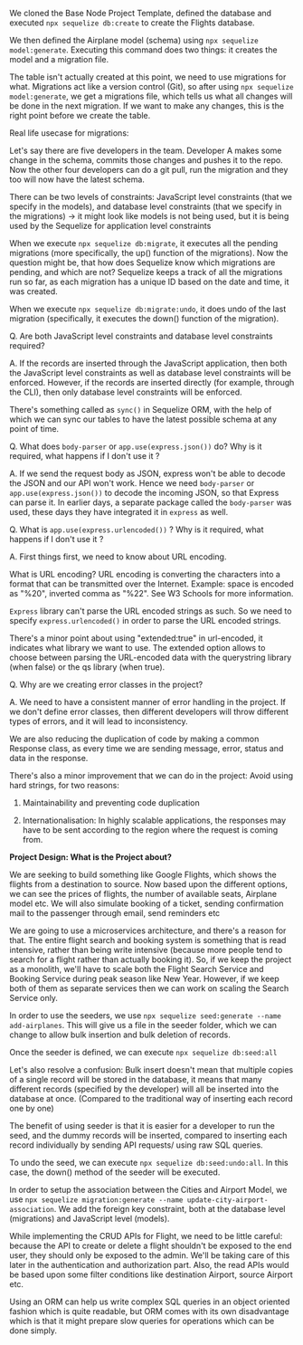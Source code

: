 We cloned the Base Node Project Template, defined the database and executed `npx sequelize db:create` to create the Flights database.

We then defined the Airplane model (schema) using `npx sequelize model:generate`. Executing this command does two things: it creates the model and a migration file.

The table isn't actually created at this point, we need to use migrations for what. Migrations act like a version control (Git), so after using `npx sequelize model:generate`, we get a migrations file, which tells us what all changes will be done in the next migration. If we want to make any changes, this is the right point before we create the table.

Real life usecase for migrations:

Let's say there are five developers in the team. Developer A makes some change in the schema, commits those changes and pushes it to the repo. Now the other four developers can do a git pull, run the migration and they too will now have the latest schema.

There can be two levels of constraints: JavaScript level constraints (that we specify in the models), and database level constraints (that we specify in the migrations) -> it might look like models is not being used, but it is being used by the Sequelize for application level constraints

When we execute `npx sequelize db:migrate`, it executes all the pending migrations (more specifically, the up() function of the migrations). Now the question might be, that how does Sequelize know which migrations are pending, and which are not? Sequelize keeps a track of all the migrations run so far, as each migration has a unique ID based on the date and time, it was created.

When we execute `npx sequelize db:migrate:undo`, it does undo of the last migration (specifically, it executes the down() function of the migration). 

Q. Are both JavaScript level constraints and database level constraints required?

A. If the records are inserted through the JavaScript application, then both the JavaScript level constraints as well as database level constraints will be enforced. However, if the records are inserted directly (for example, through the CLI), then only database level constraints will be enforced.

There's something called as `sync()` in Sequelize ORM, with the help of which we can sync our tables to have the latest possible schema at any point of time.

Q. What does `body-parser` or `app.use(express.json())` do? Why is it required, what happens if I don't use it ?

A. If we send the request body as JSON, express won't be able to decode the JSON and our API won't work. Hence we need `body-parser` or `app.use(express.json())` to decode the incoming JSON, so that Express can parse it. In earlier days, a separate package called the `body-parser` was used, these days they have integrated it in `express` as well.

Q. What is `app.use(express.urlencoded())` ? Why is it required, what happens if I don't use it ?

A. First things first, we need to know about URL encoding.


What is URL encoding? URL encoding is converting the characters into a format that can be transmitted over the Internet. Example: space is encoded as "%20", inverted comma as "%22". See W3 Schools for more information.

`Express` library can't parse the URL encoded strings as such. So we need to specify `express.urlencoded()` in order to parse the URL encoded strings.

There's a minor point about using "extended:true" in url-encoded, it indicates what library we want to use. The extended option allows to choose between parsing the URL-encoded data with the querystring library (when false) or the qs library (when true).

Q. Why are we creating error classes in the project? 

A. We need to have a consistent manner of error handling in the project. If we don't define error classes, then different developers will throw different types of errors, and it will lead to inconsistency.

We are also reducing the duplication of code by making a common Response class, as every time we are sending message, error, status and data in the response. 

There's also a minor improvement that we can do in the project: Avoid using hard strings, for two reasons:

1. Maintainability and preventing code duplication

2. Internationalisation: In highly scalable applications, the responses may have to be sent according to the region where the request is coming from.

**Project Design: What is the Project about?**

We are seeking to build something like Google Flights, which shows the flights from a destination to source. Now based upon the different options, we can see the prices of flights, the number of available seats, Airplane model etc. We will also simulate booking of a ticket, sending confirmation mail to the passenger through email, send reminders etc

We are going to use a microservices architecture, and there's a reason for that. The entire flight search and booking system is something that is read intensive, rather than being write intensive (because more people tend to search for a flight rather than actually booking it). So, if we keep the project as a monolith, we'll have to scale both the Flight Search Service and Booking Service during peak season like New Year. However, if we keep both of them as separate services then we can work on scaling the Search Service only.

In order to use the seeders, we use `npx sequelize seed:generate --name add-airplanes`. This will give us a file in the seeder folder, which we can change to allow bulk insertion and bulk deletion of records.

Once the seeder is defined, we can execute `npx sequelize db:seed:all`

Let's also resolve a confusion: Bulk insert doesn't mean that multiple copies of a single record will be stored in the database, it means that many different records (specified by the developer) will all be inserted into the database at once. (Compared to the traditional way of inserting each record one by one)


The benefit of using seeder is that it is easier for a developer to run the seed, and the dummy records will be inserted, compared to inserting each record individually by sending API requests/ using raw SQL queries.

To undo the seed, we can execute `npx sequelize db:seed:undo:all`. In this case, the down() method of the seeder will be executed.

In order to setup the association between the Cities and Airport Model, we use `npx sequelize migration:generate --name update-city-airport-association`. We add the foreign key constraint, both at the database level (migrations) and JavaScript level (models). 

While implementing the CRUD APIs for Flight, we need to be little careful: because the API to create or delete a flight shouldn't be exposed to the end user, they should only be exposed to the admin. We'll be taking care of this later in the authentication and authorization part. Also, the read APIs would be based upon some filter conditions like destination Airport, source Airport etc.

Using an ORM can help us write complex SQL queries in an object oriented fashion which is quite readable, but ORM comes with its own disadvantage which is that it might prepare slow queries for operations which can be done simply.

